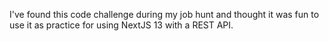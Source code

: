 I've found this code challenge during my job hunt and thought it was fun to
use it as practice for using NextJS 13 with a REST API.
